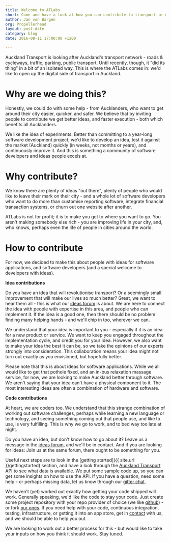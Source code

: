 ```yaml
---
title: Welcome to ATLabs
short: Come and have a look at how you can contribute to transport in Auckland with your ideas!
author: Jan von Bargen
org: Propellerhead
layout: post-date
category: blog
date: 2016-08-11 17:00:00 +1200

---
```


Auckland Transport is looking after Auckland's transport network - roads & cycleways, traffic, parking, public transport. Until recently, though, it "did its thing" in a bit of an isolated way. This is where the ATLabs comes in: we'd like to open up the digital side of transport in Auckland.

# Why are we doing this?

Honestly, we could do with some help - from Aucklanders, who want to get around their city easier, quicker, and safer. We believe that by inviting people to contribute we get better ideas, and faster execution - both which benefits all Aucklanders.

We like the idea of experiments: Better than committing to a year-long software development project; we'd like to develop an idea, test it against the market (Auckland) quickly (in weeks, not months or years), and continuously improve it. And this is something a community of software developers and ideas people excels at.

# Why contribute?

We know there are plenty of ideas "out there", plenty of people who would like to leave their mark on their city - and a whole lot of software developers who want to do more than customise reporting software, integrate financial transaction systems, or churn out one website after another.

ATLabs is not for profit; it is to make you get to where you want to go. You aren't making somebody else rich - you are improving life in your city, and, who knows, perhaps even the life of people in cities around the world.

# How to contribute

For now, we decided to make this about people with ideas for software applications, and software developers (and a special welcome to developers with ideas).

**Idea contributions**

Do you have an idea that will revolutionise transport? Or a seemingly small improvement that will make our lives so much better? Great, we want to hear them all - this is what our [ideas forum](https://gitter.im/at-labs/Lobby) is about. We are here to connect the idea with people with expertise in this area, and people who can implement it. If the idea is a good one, then there should be no problem finding many helping hands - and we'll chip in too, wherever we can.

We understand that your idea is important to you - especially if it is an idea for a new product or service. We want to keep you engaged throughout the implementation cycle, and credit you for your idea. However, we also want to make your idea the best it can be, so we take the opinions of our experts strongly into consideration. This collaboration means your idea might not turn out exactly as you envisioned, but hopefully better.

Please note that this is about ideas for software applications. While we all would like to get that pothole fixed, and an in-bus relaxation massage service, for now, we are looking to make Auckland better through software. We aren't saying that your idea can't have a physical component to it. The most interesting ideas are often a combination of hardware and software.

**Code contributions**

At heart, we are coders too. We understand that this strange combination of working out software challenges, perhaps while learning a new language or technology, and seeing something coming out that people use, and like to use, is very fulfilling. This is why we go to work, and to bed way too late at night.

Do you have an idea, but don't know how to go about it? Leave us a message in the [ideas forum](https://gitter.im/at-labs/Lobby), and we'll be in contact. And if you are looking for ideas: Join us at the same forum, there ought to be something for you.

Useful next steps are to look in the [getting started]({{ site.url }}gettingstarted) section, and have a look through the [Auckland Transport API](https://dev-portal.at.govt.nz/) to see what data is available. We put some [sample code](http://github.com/AT-Labs) up, so you can get some insights on how to use the API. If you have a question, need some help - or perhaps missing data, let us know through our [gitter chat](https://gitter.im/at-labs/Lobby).

We haven't (yet) worked out exactly how getting your code shipped will work. Generally speaking, we'd like the code to stay your code. Just create some project repository with your repo provider of choice (we like [github](https://github.com/)) - or fork [our ones](http://github.com/AT-Labs). If you need help with your code, continuous integration, testing, infrastructure, or getting it into an app store, get in [contact](mailto:info@atlabs.xyz) with us, and we should be able to help you out.

We are looking to work out a better process for this - but would like to take your inputs on how you think it should work. Stay tuned.
